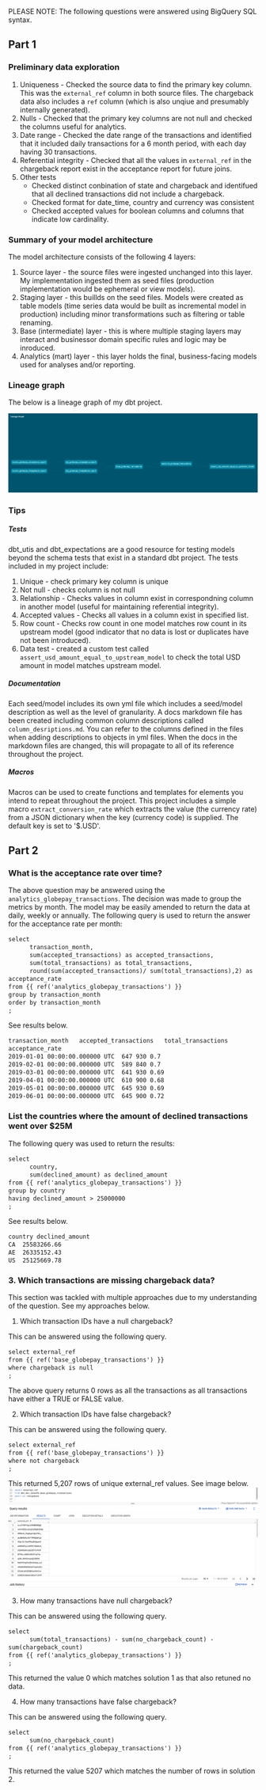 PLEASE NOTE: The following questions were answered using BigQuery SQL syntax.

## Part 1

### Preliminary data exploration

1. Uniqueness - Checked the source data to find the primary key column. This was the `external_ref` column in both source files. The chargeback data also includes a `ref` column (which is also unqiue and presumably internally generated).
2. Nulls - Checked that the primary key columns are not null and checked the columns useful for analytics. 
3. Date range - Checked the date range of the transactions and identified that it included daily transactions for a 6 month period, with each day having 30 transactions.
4. Referential integrity - Checked that all the values in `external_ref` in the chargeback report exist in the acceptance report for future joins.
5. Other tests
    - Checked distinct conbination of state and chargeback and identifued that all declined transactions did not include a chargeback.
    - Checked format for date_time, country and currency was consistent
    - Checked accepted values for boolean columns and columns that indicate low cardinality. 

### Summary of your model architecture
The model architecture consists of the following 4 layers:
1. Source layer - the source files were ingested unchanged into this layer. My implementation ingested them as seed files (production implementation would be ephemeral or view models).
2. Staging layer - this buillds on the seed files. Models were created as table models (time series data would be built as incremental model in production) including minor transformations such as filtering or table renaming.
3. Base (intermediate) layer - this is where multiple staging layers may interact and businessor domain specific rules and logic may be inroduced.
4. Analytics (mart) layer - this layer holds the final, business-facing models used for analyses and/or reporting.

### Lineage graph

The below is a lineage graph of my dbt project.

![Alt text](image.png)

### Tips

##### Tests

dbt_utis and dbt_expectations are a good resource for testing models beyond the schema tests that exist in a standard dbt project. The tests included in my project include:
1. Unique - check primary key column is unique
2. Not null - checks column is not null
3. Relationship - Checks values in column exist in correspondning column in another model (useful for maintaining referential integrity).
4. Accepted values - Checks all values in a column exist in specified list.
5. Row count - Checks row count in one model matches row count in its upstream model (good indicator that no data is lost or duplicates have not been introduced).
6. Data test - created a custom test called `assert_usd_amount_equal_to_upstream_model` to check the total USD amount in model matches upstream model.

##### Documentation

Each seed/model includes its own yml file which includes a seed/model description as well as the level of granularity. A docs markdown file has been created including common column descriptions called `column_desriptions.md`. You can refer to the columns defined in the files when adding descriptions to objects in yml files. When the docs in the markdown files are changed, this will propagate to all of its reference throughout the project.

##### Macros

Macros can be used to create functions and templates for elements you intend to repeat throughout the project. This project includes a simple macro `extract_conversion_rate` which extracts the value (the currency rate) from a JSON dictionary when the key (currency code) is supplied. The default key is set to '$.USD'.


## Part 2

### What is the acceptance rate over time?

The above question may be answered using the `analytics_globepay_transactions`. The decision was made to group the metrics by month. The model may be easily amended to return the data at daily, weekly or annually. The following query is used to return the answer for the acceptance rate per month:

```
select 
      transaction_month, 
      sum(accepted_transactions) as accepted_transactions, 
      sum(total_transactions) as total_transactions, 
      round(sum(accepted_transactions)/ sum(total_transactions),2) as acceptance_rate
from {{ ref('analytics_globepay_transactions') }}
group by transaction_month
order by transaction_month
;
```

See results below.

```
transaction_month	accepted_transactions	total_transactions	acceptance_rate
2019-01-01 00:00:00.000000 UTC	647	930	0.7
2019-02-01 00:00:00.000000 UTC	589	840	0.7
2019-03-01 00:00:00.000000 UTC	641	930	0.69
2019-04-01 00:00:00.000000 UTC	610	900	0.68
2019-05-01 00:00:00.000000 UTC	645	930	0.69
2019-06-01 00:00:00.000000 UTC	645	900	0.72
```

### List the countries where the amount of declined transactions went over $25M

The following query was used to return the results:

```
select 
      country,
      sum(declined_amount) as declined_amount
from {{ ref('analytics_globepay_transactions') }}
group by country
having declined_amount > 25000000
;
```

See results below.

```
country	declined_amount
CA	25583266.66
AE	26335152.43
US	25125669.78
```

### 3. Which transactions are missing chargeback data?

This section was tackled with multiple approaches due to my understanding of the question. See my approaches below. 

1. Which transaction IDs have a null chargeback? 

This can be answered using the following query. 

```
select external_ref
from {{ ref('base_globepay_transactions') }}
where chargeback is null
;
```

The above query returns 0 rows as all the transactions as all transactions have either a TRUE or FALSE value.

2. Which transaction IDs have false chargeback? 

This can be answered using the following query.

```
select external_ref
from {{ ref('base_globepay_transactions') }}
where not chargeback
;
```

This returned 5,207 rows of unique external_ref values. See image below.
![Alt text](image-1.png)

3. How many transactions have null chargeback?

This can be answered using the following query.

```
select 
      sum(total_transactions) - sum(no_chargeback_count) - sum(chargeback_count)
from {{ ref('analytics_globepay_transactions') }}
;
```

This returned the value 0 which matches solution 1 as that also retuned no data.

4. How many transactions have false chargeback?

This can be answered using the following query.

```
select 
      sum(no_chargeback_count)
from {{ ref('analytics_globepay_transactions') }}
;
```

This returned the value 5207 which matches the number of rows in solution 2.
